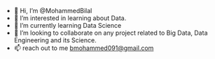 - 👋 Hi, I’m @MohammedBilal
- 👀 I’m interested in learning about Data.
- 🌱 I’m currently learning Data Science
- 💞️ I’m looking to collaborate on any project related to Big Data, Data Engineering and its Science.
- 📫 reach out to me bmohammed091@gmail.com

<!---
MohammedBilal/MohammedBilal is a ✨ special ✨ repository because its `README.md` (this file) appears on your GitHub profile.
You can click the Preview link to take a look at your changes.
--->
